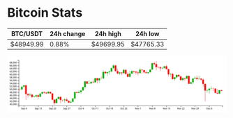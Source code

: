# Bitcoin Stats

BTC/USDT|24h change|24h high|24h low|
|---|---|---|---|
|$48949.99|0.88%|$49699.95|$47765.33|

<img src="./chart.svg">
